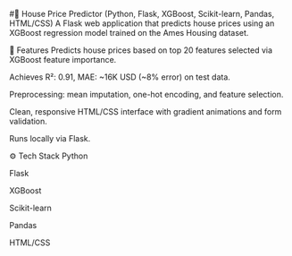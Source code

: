 #🏡 House Price Predictor (Python, Flask, XGBoost, Scikit-learn, Pandas, HTML/CSS)
A Flask web application that predicts house prices using an XGBoost regression model trained on the Ames Housing dataset.

🚀 Features
Predicts house prices based on top 20 features selected via XGBoost feature importance.

Achieves R²: 0.91, MAE: ~16K USD (~8% error) on test data.

Preprocessing: mean imputation, one-hot encoding, and feature selection.

Clean, responsive HTML/CSS interface with gradient animations and form validation.

Runs locally via Flask.

⚙️ Tech Stack
Python

Flask

XGBoost

Scikit-learn

Pandas

HTML/CSS

